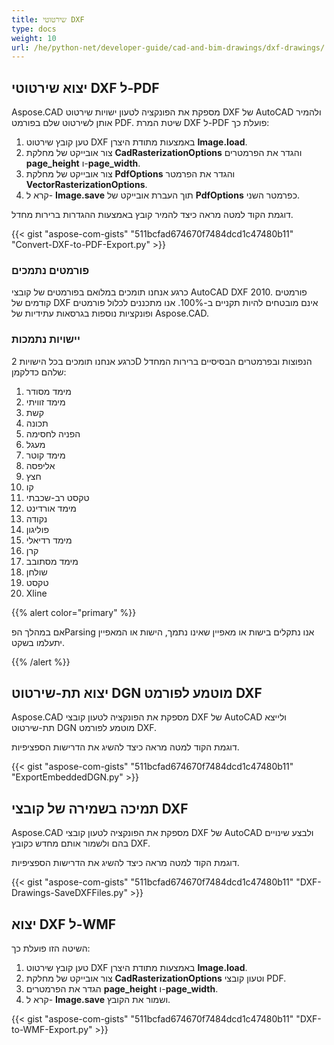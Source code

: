 ```yaml
---
title: שירטוטי DXF
type: docs
weight: 10
url: /he/python-net/developer-guide/cad-and-bim-drawings/dxf-drawings/
---
```


## **יצוא שירטוטי DXF ל-PDF**

Aspose.CAD מספקת את הפונקציה לטעון ישויות שירטוט DXF של AutoCAD ולהמיר אותן לשירטוט שלם בפורמט PDF. שיטת המרת DXF ל-PDF פועלת כך:

1. טען קובץ שירטוט DXF באמצעות מתודת היצרן **Image.load**.
1. צור אובייקט של מחלקת **CadRasterizationOptions** והגדר את הפרמטרים **page_height** ו-**page_width**.
1. צור אובייקט של מחלקת **PdfOptions** והגדר את הפרמטר **VectorRasterizationOptions**.
1. קרא ל- **Image.save** תוך העברת אובייקט של **PdfOptions** כפרמטר השני.

דוגמת הקוד למטה מראה כיצד להמיר קובץ באמצעות ההגדרות ברירות מחדל.

{{< gist "aspose-com-gists" "511bcfad674670f7484dcd1c47480b11" "Convert-DXF-to-PDF-Export.py" >}}

### **פורמטים נתמכים**

כרגע אנחנו תומכים במלואם בפורמטים של קובצי AutoCAD DXF 2010. פורמטים קודמים של DXF אינם מובטחים להיות תקניים ב-100%. אנו מתכננים לכלול פורמטים ופונקציות נוספות בגרסאות עתידיות של Aspose.CAD.

### **יישויות נתמכות**

כרגע אנחנו תומכים בכל הישויות 2D הנפוצות ובפרמטרים הבסיסיים ברירות המחדל שלהם כדלקמן:

1. מימד מסודר
1. מימד זוויתי
1. קשת
1. תכונה
1. הפניה לחסימה
1. מעגל
1. מימד קוטר
1. אליפסה
1. חצץ
1. קו
1. טקסט רב-שכבתי
1. מימד אורדינט
1. נקודה
1. פוליגון
1. מימד רדיאלי
1. קרן
1. מימד מסתובב
1. שולחן
1. טקסט
1. Xline

{{% alert color="primary" %}}

אם במהלך הפParsing אנו נתקלים בישות או מאפיין שאינו נתמך, הישות או המאפיין יתעלמו בשקט.

{{% /alert %}}

## **יצוא תת-שירטוט DGN מוטמע לפורמט DXF**

Aspose.CAD מספקת את הפונקציה לטעון קובצי DXF של AutoCAD ולייצא תת-שירטוט DGN מוטמע לפורמט DXF.

דוגמת הקוד למטה מראה כיצד להשיג את הדרישות הספציפיות.

{{< gist "aspose-com-gists" "511bcfad674670f7484dcd1c47480b11" "ExportEmbeddedDGN.py" >}}

## **תמיכה בשמירה של קובצי DXF**

Aspose.CAD מספקת את הפונקציה לטעון קובצי DXF של AutoCAD ולבצע שינויים בהם ולשמור אותם מחדש כקובץ DXF.

דוגמת הקוד למטה מראה כיצד להשיג את הדרישות הספציפיות.

{{< gist "aspose-com-gists" "511bcfad674670f7484dcd1c47480b11" "DXF-Drawings-SaveDXFFiles.py" >}}

## **יצוא DXF ל-WMF**

השיטה הזו פועלת כך:

1. טען קובץ שירטוט DXF באמצעות מתודת היצרן **Image.load**.
1. צור אובייקט של מחלקת **CadRasterizationOptions** וטעון קובצי PDF.
1. הגדר את הפרמטרים **page_height** ו-**page_width**.
1. קרא ל- **Image.save** ושמור את הקובץ.

{{< gist "aspose-com-gists" "511bcfad674670f7484dcd1c47480b11" "DXF-to-WMF-Export.py" >}}
